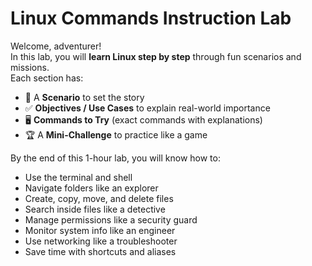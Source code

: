 # Linux Commands Instruction Lab

Welcome, adventurer!  
In this lab, you will **learn Linux step by step** through fun scenarios and missions.  
Each section has:  
- 🎯 A **Scenario** to set the story  
- ✅ **Objectives / Use Cases** to explain real-world importance  
- 🖥️ **Commands to Try** (exact commands with explanations)  
- 🏆 A **Mini-Challenge** to practice like a game  

By the end of this 1-hour lab, you will know how to:  
- Use the terminal and shell  
- Navigate folders like an explorer  
- Create, copy, move, and delete files  
- Search inside files like a detective  
- Manage permissions like a security guard  
- Monitor system info like an engineer  
- Use networking like a troubleshooter  
- Save time with shortcuts and aliases  

